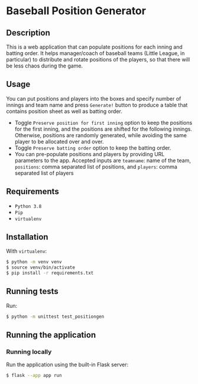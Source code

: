 # Baseball Position Generator

## Description
This is a web application that can populate positions for each inning and batting order.
It helps manager/coach of baseball teams (Little League, in particular) to distribute and rotate positions of the players, so that there will be less chaos during the game.

## Usage
You can put positions and players into the boxes and specify number of innings and team name and press `Generate!` button to produce a table that contains position sheet as well as batting order.

* Toggle `Preserve position for first inning` option to keep the positions for the first inning, and the positions are shifted for the following innings. Otherwise, positions are randomly generated, while avoiding the same player to be allocated over and over.
* Toggle `Preserve batting order` option to keep the batting order.
* You can pre-populate positions and players by providing URL parameters to the app. Accepted inputs are `teamname`: name of the team, `positions`: comma separated list of positions, and `players`: comma separated list of players

## Requirements
* `Python 3.8`
* `Pip`
* `virtualenv`

## Installation

With `virtualenv`:

```sh
$ python -m venv venv
$ source venv/bin/activate
$ pip install -r requirements.txt
```

## Running tests

Run:

```sh
$ python -m unittest test_positiongen
```

## Running the application

### Running locally

Run the application using the built-in Flask server:

```sh
$ flask --app app run
```